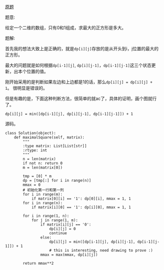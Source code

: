 [原题](https://leetcode.com/problems/maximal-square)

题意:


给定一个二维的数组，只有0和1组成，求最大的正方形是多大。




题解:


首先我的想法大致上是正确的，就是```dp[i][j]```存放的是从开头到i，j位置的最大的正方形。

最大的问题就是如何根据```dp[i-1][j]```, ```dp[i][j-1]```，```dp[i-1][j-1]```这三个状态更新，出本个位置的值。

刚开始采用的是判断如果左边和上边都是1的话，那么```dp[i][j] = dp[i][j] + 1```。
很明显是错误的。

但是有趣的是，下面这种判断方法，很简单的就ac了，具体的证明，画个图就行了。


```
dp[i][j] = min([dp[i-1][j], dp[i][j-1], dp[i-1][j-1]]) + 1
```

源码。

```
class Solution(object):
    def maximalSquare(self, matrix):
        """
        :type matrix: List[List[str]]
        :rtype: int
        """
        n = len(matrix)
        if not n: return 0
        m = len(matrix[0])
        
        tmp = [0] * m
        dp = [tmp[:] for i in range(n)]
        mmax = 0
        # 初始化第一行和第一列
        for i in range(m): 
            if matrix[0][i] == '1': dp[0][i], mmax = 1, 1
        for i in range(n):
            if matrix[i][0] == '1': dp[i][0], mmax = 1, 1
        
        for i in range(1, n):
            for j in range(1, m):
                if matrix[i][j] == '0':
                    dp[i][j] = 0
                    continue
                else:
                    dp[i][j] = min([dp[i-1][j], dp[i][j-1], dp[i-1][j-1]]) + 1
                    # this is interesting, need drawing to prove :)
                mmax = max(mmax, dp[i][j])
        
        return mmax**2
```
